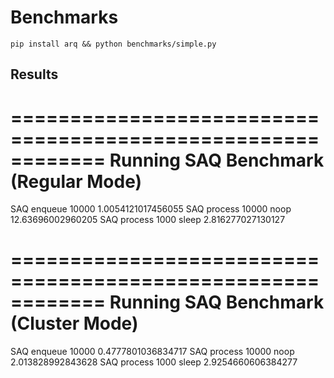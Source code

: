 # Benchmarks

```
pip install arq && python benchmarks/simple.py
```

## Results
============================================================
Running SAQ Benchmark (Regular Mode)
============================================================
SAQ enqueue 10000 1.0054121017456055
SAQ process 10000 noop 12.63696002960205
SAQ process 1000 sleep 2.816277027130127

============================================================
Running SAQ Benchmark (Cluster Mode)
============================================================
SAQ enqueue 10000 0.4777801036834717
SAQ process 10000 noop 2.013828992843628
SAQ process 1000 sleep 2.9254660606384277